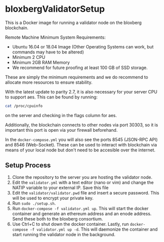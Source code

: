 # bloxbergValidatorSetup
This is a Docker image for running a validator node on the bloxberg blockchain.

Remote Machine Minimum System Requirements:
* Ubuntu 16.04 or 18.04 Image (Other Operating Systems can work, but commands may have to be altered)
* Minimum 2 CPU
* Minimum 2GB RAM Memory
* We recommend for future proofing at least 100 GB of SSD storage.

These are simply the minimum requirements and we do recommend to allocate more resources to ensure stability.

With the latest update to parity 2.7, it is also necessary for your server CPU to support aes. This can be found by running:

```bash
cat /proc/cpuinfo
```

on the server and checking in the flags column for aes.

Additionally, the blockchain connects to other nodes via port 30303, so it is important this port is open via your firewall beforehand.

In the `docker-compose.yml` you will also see the ports 8545 (JSON-RPC API) and 8546 (Web-Socket). These can be used to interact with blockchain via means of your local node
but don't need to be accesible over the internet.

## Setup Process

1. Clone the repository to the server you are hosting the validator node.
2. Edit the `validator.yml` with a text editor (nano or vim) and change the NATIP variable to your external IP. Save this file
3. Edit the `validator/validator.pwd` file and insert a secure password. This will be used to encrypt your private key.
4. Run `sudo ./setup.sh`.
5. Run `docker-compose -f validator.yml up`.
This will start the docker container and generate an ethereum address and an enode address.
Send these both to the bloxberg consortium.
6. Use Ctrl+C to shut down the docker container.
Lastly, run `docker-compose -f validator.yml up -d`.
This will daemonize the container and start running the validator node in the background.
